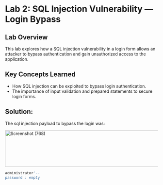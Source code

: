 # Lab 2: SQL Injection Vulnerability — Login Bypass

## Lab Overview

This lab explores how a SQL injection vulnerability in a login form allows an attacker to bypass authentication and gain unauthorized access to the application.

## Key Concepts Learned

- How SQL injection can be exploited to bypass login authentication.  
- The importance of input validation and prepared statements to secure login forms.

## Solution:

The sql injection payload to bypass the login was:

<img width="703" height="120" alt="Screenshot (768)" src="https://github.com/user-attachments/assets/ee1c15e7-fa3c-4d61-aea8-8f06474bb3b8" />

```sql
administrator'--
password : empty
```

